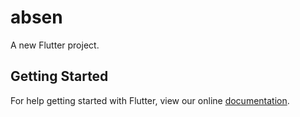 # absen

A new Flutter project.

## Getting Started

For help getting started with Flutter, view our online
[documentation](https://flutter.io/).
